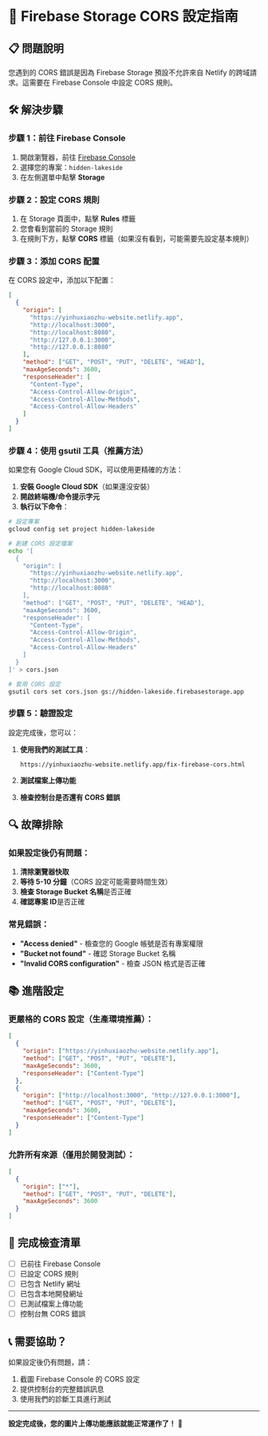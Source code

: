# 🔧 Firebase Storage CORS 設定指南

## 📋 問題說明

您遇到的 CORS 錯誤是因為 Firebase Storage 預設不允許來自 Netlify 的跨域請求。這需要在 Firebase Console 中設定 CORS 規則。

## 🛠️ 解決步驟

### **步驟 1：前往 Firebase Console**

1. 開啟瀏覽器，前往 [Firebase Console](https://console.firebase.google.com/)
2. 選擇您的專案：`hidden-lakeside`
3. 在左側選單中點擊 **Storage**

### **步驟 2：設定 CORS 規則**

1. 在 Storage 頁面中，點擊 **Rules** 標籤
2. 您會看到當前的 Storage 規則
3. 在規則下方，點擊 **CORS** 標籤（如果沒有看到，可能需要先設定基本規則）

### **步驟 3：添加 CORS 配置**

在 CORS 設定中，添加以下配置：

```json
[
  {
    "origin": [
      "https://yinhuxiaozhu-website.netlify.app",
      "http://localhost:3000",
      "http://localhost:8080",
      "http://127.0.0.1:3000",
      "http://127.0.0.1:8080"
    ],
    "method": ["GET", "POST", "PUT", "DELETE", "HEAD"],
    "maxAgeSeconds": 3600,
    "responseHeader": [
      "Content-Type",
      "Access-Control-Allow-Origin",
      "Access-Control-Allow-Methods",
      "Access-Control-Allow-Headers"
    ]
  }
]
```

### **步驟 4：使用 gsutil 工具（推薦方法）**

如果您有 Google Cloud SDK，可以使用更精確的方法：

1. **安裝 Google Cloud SDK**（如果還沒安裝）
2. **開啟終端機/命令提示字元**
3. **執行以下命令**：

```bash
# 設定專案
gcloud config set project hidden-lakeside

# 創建 CORS 設定檔案
echo '[
  {
    "origin": [
      "https://yinhuxiaozhu-website.netlify.app",
      "http://localhost:3000",
      "http://localhost:8080"
    ],
    "method": ["GET", "POST", "PUT", "DELETE", "HEAD"],
    "maxAgeSeconds": 3600,
    "responseHeader": [
      "Content-Type",
      "Access-Control-Allow-Origin",
      "Access-Control-Allow-Methods",
      "Access-Control-Allow-Headers"
    ]
  }
]' > cors.json

# 套用 CORS 設定
gsutil cors set cors.json gs://hidden-lakeside.firebasestorage.app
```

### **步驟 5：驗證設定**

設定完成後，您可以：

1. **使用我們的測試工具**：
   ```
   https://yinhuxiaozhu-website.netlify.app/fix-firebase-cors.html
   ```

2. **測試檔案上傳功能**

3. **檢查控制台是否還有 CORS 錯誤**

## 🔍 故障排除

### **如果設定後仍有問題：**

1. **清除瀏覽器快取**
2. **等待 5-10 分鐘**（CORS 設定可能需要時間生效）
3. **檢查 Storage Bucket 名稱**是否正確
4. **確認專案 ID**是否正確

### **常見錯誤：**

- **"Access denied"** - 檢查您的 Google 帳號是否有專案權限
- **"Bucket not found"** - 確認 Storage Bucket 名稱
- **"Invalid CORS configuration"** - 檢查 JSON 格式是否正確

## 📚 進階設定

### **更嚴格的 CORS 設定（生產環境推薦）：**

```json
[
  {
    "origin": ["https://yinhuxiaozhu-website.netlify.app"],
    "method": ["GET", "POST", "PUT", "DELETE"],
    "maxAgeSeconds": 3600,
    "responseHeader": ["Content-Type"]
  },
  {
    "origin": ["http://localhost:3000", "http://127.0.0.1:3000"],
    "method": ["GET", "POST", "PUT", "DELETE"],
    "maxAgeSeconds": 3600,
    "responseHeader": ["Content-Type"]
  }
]
```

### **允許所有來源（僅用於開發測試）：**

```json
[
  {
    "origin": ["*"],
    "method": ["GET", "POST", "PUT", "DELETE"],
    "maxAgeSeconds": 3600
  }
]
```

## 🎯 完成檢查清單

- [ ] 已前往 Firebase Console
- [ ] 已設定 CORS 規則
- [ ] 已包含 Netlify 網址
- [ ] 已包含本地開發網址
- [ ] 已測試檔案上傳功能
- [ ] 控制台無 CORS 錯誤

## 📞 需要協助？

如果設定後仍有問題，請：

1. 截圖 Firebase Console 的 CORS 設定
2. 提供控制台的完整錯誤訊息
3. 使用我們的診斷工具進行測試

---

**設定完成後，您的圖片上傳功能應該就能正常運作了！** 🚀 